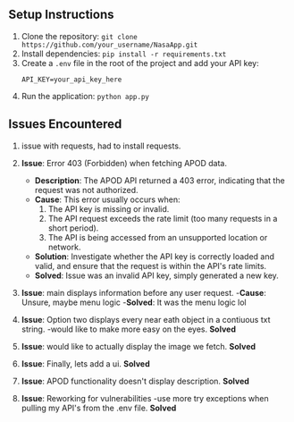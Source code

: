 ## Setup Instructions

1. Clone the repository: `git clone https://github.com/your_username/NasaApp.git`
2. Install dependencies: `pip install -r requirements.txt`
3. Create a `.env` file in the root of the project and add your API key:
    ```
    API_KEY=your_api_key_here
    ```
4. Run the application: `python app.py`
   
## Issues Encountered
1. issue with requests, had to install requests. 
2. **Issue**: Error 403 (Forbidden) when fetching APOD data.
   - **Description**: The APOD API returned a 403 error, indicating that the request was not authorized.
   - **Cause**: This error usually occurs when:
     1. The API key is missing or invalid.
     2. The API request exceeds the rate limit (too many requests in a short period).
     3. The API is being accessed from an unsupported location or network.
   - **Solution**: Investigate whether the API key is correctly loaded and valid, and ensure that the request is within the API's rate limits.
    - **Solved**: Issue was an invalid API key, simply generated a new key.
3. **Issue**: main displays information before any user request.
    -**Cause**: Unsure, maybe menu logic
    -**Solved**: It was the menu logic lol

4. **Issue**: Option two displays every near eath object in a contiuous txt string. 
                -would like to make more easy on the eyes.
    **Solved**

5. **Issue**: would like to actually display the image we fetch.
   **Solved**

6. **Issue**: Finally, lets add a ui.
   **Solved**

7. **Issue**: APOD functionality doesn't display description.
   **Solved**

8. **Issue**: Reworking for vulnerabilities
                -use more try exceptions when pulling my API's from the .env file.
   **Solved**